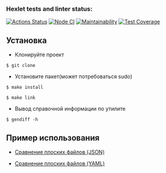 ### Hexlet tests and linter status:
[![Actions Status](https://github.com/marininiurii/frontend-project-46/workflows/hexlet-check/badge.svg)](https://github.com/marininiurii/frontend-project-46/actions)
[![Node CI](https://github.com/marininiurii/frontend-project-46/actions/workflows/nodeCI.yml/badge.svg)](https://github.com/marininiurii/frontend-project-46/actions/workflows/nodeCI.yml)
[![Maintainability](https://api.codeclimate.com/v1/badges/0c7372bc75fc5eb1225f/maintainability)](https://codeclimate.com/github/marininiurii/frontend-project-46/maintainability)
[![Test Coverage](https://api.codeclimate.com/v1/badges/0c7372bc75fc5eb1225f/test_coverage)](https://codeclimate.com/github/marininiurii/frontend-project-46/test_coverage)

## Установка

* Клонируйте проект
```
$ git clone 
```
* Установите пакет(может потребоваться sudo)
```
$ make install
```
```
$ make link
```
* Вывод справочной информации по утилите
```
$ gendiff -h 
```

## Пример использования

<ul>
  <li><p><a href="https://asciinema.org/a/S02R7gb1kHnS4a8lyocVLCa0t">Сравнение плоских файлов (JSON)</a></p></li>
  <li><p><a href="https://asciinema.org/a/sTmIwo6jfk4U9Mr6yASxl1ECr">Сравнение плоских файлов (YAML)</a></p></li>
</ul>
